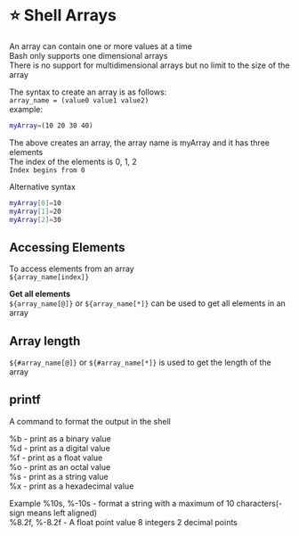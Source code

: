 # :star: Shell Arrays  

An array can contain one or more values at a time  
Bash only supports one dimensional arrays  
There is no support for multidimensional arrays but no limit to the size of the array  

The syntax to create an array is as follows:  
`array_name = (value0 value1 value2)`  
example:

```bash
myArray=(10 20 30 40)
```

The above creates an array, the array name is myArray and it has three elements  
The index of the elements is 0, 1, 2  
`Index begins from 0`  

Alternative syntax  
```bash
myArray[0]=10
myArray[1]=20
myArray[2]=30
```

## Accessing Elements  
To access elements from an array  
`${array_name[index]}`  
  
__Get all elements__  
`${array_name[@]}` or `${array_name[*]}` can be used to get all elements in an array  

## Array length  

`${#array_name[@]}` or `${#array_name[*]}` is used to get the length of the array  

## printf

A command to format the output in the shell  

%b - print as a binary value  
%d - print as a digital value  
%f - print as a float value  
%o - print as an octal value  
%s -  print as a string value  
%x - print as a hexadecimal value

Example
%10s, %-10s - format a string with a maximum of 10 characters(- sign means left aligned)  
%8.2f, %-8.2f - A float point value 8 integers 2 decimal points  

